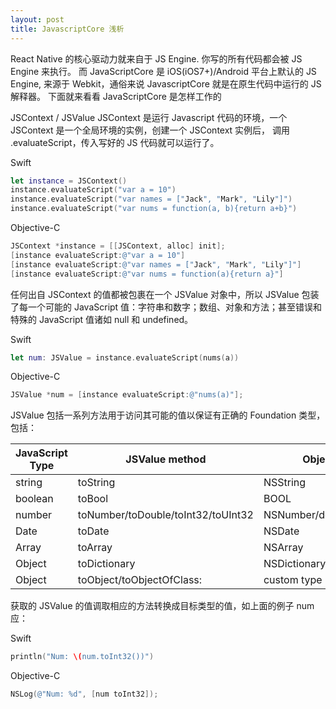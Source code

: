 ```yaml
---
layout: post
title: JavascriptCore 浅析
---
```


React Native 的核心驱动力就来自于 JS Engine. 你写的所有代码都会被 JS Engine 来执行。
而 JavaScriptCore 是 iOS(iOS7+)/Android 平台上默认的 JS Engine, 来源于 Webkit，通俗来说 JavascriptCore 就是在原生代码中运行的 JS 解释器。
下面就来看看 JavaScriptCore 是怎样工作的

JSContext / JSValue
JSContext 是运行 Javascript 代码的环境，一个 JSContext 是一个全局环境的实例，创建一个 JSContext 实例后，
调用 .evaluateScript，传入写好的 JS 代码就可以运行了。

Swift
```Swift
let instance = JSContext()
instance.evaluateScript("var a = 10")
instance.evaluateScript("var names = ["Jack", "Mark", "Lily"]")
instance.evaluateScript("var nums = function(a, b){return a+b}")
```

Objective-C
```Objective-C
JSContext *instance = [[JSContext, alloc] init];
[instance evaluateScript:@"var a = 10"]
[instance evaluateScript:@"var names = ["Jack", "Mark", "Lily"]"]
[instance evaluateScript:@"var nums = function(a){return a}"]
```

任何出自 JSContext 的值都被包裹在一个 JSValue 对象中，所以 JSValue 包装了每一个可能的 JavaScript 值：字符串和数字；数组、对象和方法；甚至错误和特殊的 JavaScript 值诸如 null 和 undefined。

Swift
```Swift
let num: JSValue = instance.evaluateScript(nums(a))
```

Objective-C
```Objective-C
JSValue *num = [instance evaluateScript:@"nums(a)"];
```

JSValue 包括一系列方法用于访问其可能的值以保证有正确的 Foundation 类型，包括：

|  JavaScript Type   | JSValue method  |  Objective-C Type   | Swift Type  |
|  ----  | ----  |  ----  | ----  |
| string   | toString | NSString | String! |
| boolean  | toBool | BOOL | Bool |
| number   | toNumber/toDouble/toInt32/toUInt32 | NSNumber/double/int32_t/uint32_t | NSNumber!/Double/Int32/UInt32 |
| Date     | toDate | NSDate | NSDate! |
| Array    | toArray | NSArray | [AnyObject]! |
| Object   | toDictionary | NSDictionary | [NSObject : AnyObject]! |
| Object   | toObject/toObjectOfClass: | custom type | custom type |

获取的 JSValue 的值调取相应的方法转换成目标类型的值，如上面的例子 num 应：

Swift
```Swift
println("Num: \(num.toInt32())")
```

Objective-C
```Objective-C
NSLog(@"Num: %d", [num toInt32]);
```